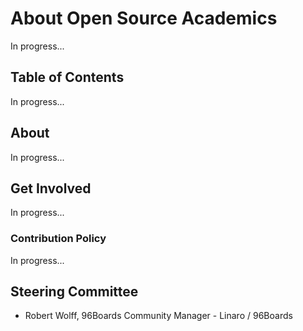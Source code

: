 # About Open Source Academics   

In progress...

## Table of Contents

In progress...

## About

In progress...

## Get Involved

In progress...

### Contribution Policy

In progress...

## Steering Committee

- Robert Wolff, 96Boards Community Manager - Linaro / 96Boards
